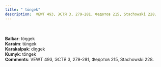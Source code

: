 ```yaml
---
title: " töngek"
description:  VEWT 493, ЭСТЯ 3, 279-281, Федотов 215, Stachowski 228.
---
```

<p data-pagefind-weight="0.5">
<strong></strong><br><br>
<strong>Balkar</strong>:  töŋgek<br>
<strong>Karaim</strong>:  tüngek<br>
<strong>Karakalpak</strong>:  diŋgek<br>
<strong>Kumyk</strong>:  töngek<br>
<strong>Comments</strong>:  VEWT 493, ЭСТЯ 3, 279-281, Федотов 215, Stachowski 228.<br>

</p>
